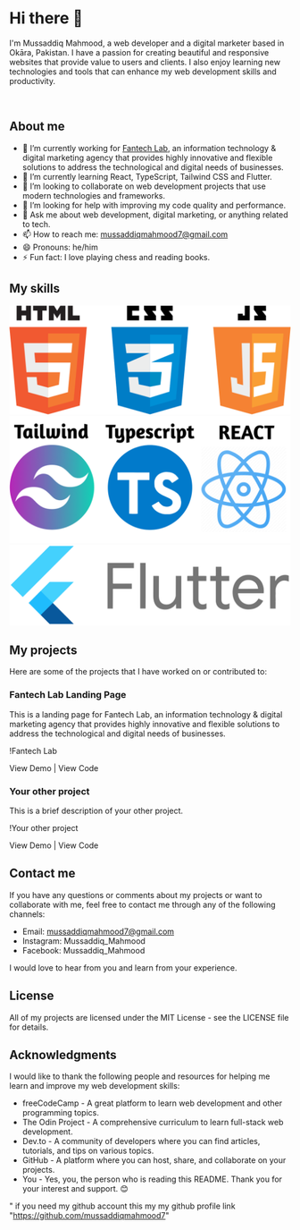# Hi there 👋

I'm Mussaddiq Mahmood, a web developer and a digital marketer based in Okāra, Pakistan. I have a passion for creating beautiful and responsive websites that provide value to users and clients. I also enjoy learning new technologies and tools that can enhance my web development skills and productivity.

<img width="300px"/>

## About me

- 🔭 I’m currently working for [Fantech Lab](https://www.fantechlabs.io/), an information technology & digital marketing agency that provides highly innovative and flexible solutions to address the technological and digital needs of businesses.
- 🌱 I’m currently learning React, TypeScript, Tailwind CSS and Flutter.
- 👯 I’m looking to collaborate on web development projects that use modern technologies and frameworks.
- 🤔 I’m looking for help with improving my code quality and performance.
- 💬 Ask me about web development, digital marketing, or anything related to tech.
- 📫 How to reach me: mussaddiqmahmood7@gmail.com
- 😄 Pronouns: he/him
- ⚡ Fun fact: I love playing chess and reading books.

## My skills
![HTML CSS Java](./htmlCssJavaLogo.png)
![Tailwind Typescript React](./tailwindTsReact.png)
![Flutter](./flutterLogo.png)

## My projects

Here are some of the projects that I have worked on or contributed to:

### Fantech Lab Landing Page

This is a landing page for Fantech Lab, an information technology & digital marketing agency that provides highly innovative and flexible solutions to address the technological and digital needs of businesses.

!Fantech Lab

View Demo | View Code

### Your other project

This is a brief description of your other project.

!Your other project

View Demo | View Code

## Contact me

If you have any questions or comments about my projects or want to collaborate with me, feel free to contact me through any of the following channels:

- Email: mussaddiqmahmood7@gmail.com
- Instagram: Mussaddiq_Mahmood
- Facebook: Mussaddiq_Mahmood

I would love to hear from you and learn from your experience.

## License

All of my projects are licensed under the MIT License - see the LICENSE file for details.

## Acknowledgments

I would like to thank the following people and resources for helping me learn and improve my web development skills:

- freeCodeCamp - A great platform to learn web development and other programming topics.
- The Odin Project - A comprehensive curriculum to learn full-stack web development.
- Dev.to - A community of developers where you can find articles, tutorials, and tips on various topics.
- GitHub - A platform where you can host, share, and collaborate on your projects.
- You - Yes, you, the person who is reading this README. Thank you for your interest and support. 😊

" if you need my github account this my my github profile link "https://github.com/mussaddiqmahmood7"
